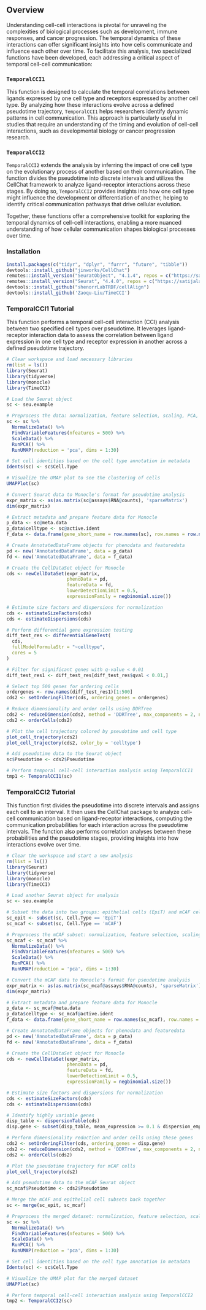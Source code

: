 ## Overview

Understanding cell-cell interactions is pivotal for unraveling the complexities of biological processes such as development, immune responses, and cancer progression. The temporal dynamics of these interactions can offer significant insights into how cells communicate and influence each other over time. To facilitate this analysis, two specialized functions have been developed, each addressing a critical aspect of temporal cell-cell communication:

### `TemporalCCI1`

This function is designed to calculate the temporal correlations between ligands expressed by one cell type and receptors expressed by another cell type. By analyzing how these interactions evolve across a defined pseudotime trajectory, `TemporalCCI1` helps researchers identify dynamic patterns in cell communication. This approach is particularly useful in studies that require an understanding of the timing and evolution of cell-cell interactions, such as developmental biology or cancer progression research.

### `TemporalCCI2`

`TemporalCCI2` extends the analysis by inferring the impact of one cell type on the evolutionary process of another based on their communication. The function divides the pseudotime into discrete intervals and utilizes the CellChat framework to analyze ligand-receptor interactions across these stages. By doing so, `TemporalCCI2` provides insights into how one cell type might influence the development or differentiation of another, helping to identify critical communication pathways that drive cellular evolution.

Together, these functions offer a comprehensive toolkit for exploring the temporal dynamics of cell-cell interactions, enabling a more nuanced understanding of how cellular communication shapes biological processes over time.


### Installation
```r
install.packages(c("tidyr", "dplyr", "furrr", "future", "tibble"))
devtools::install_github("jinworks/CellChat")
remotes::install_version("SeuratObject", "4.1.4", repos = c("https://satijalab.r-universe.dev", getOption("repos")))
remotes::install_version("Seurat", "4.4.0", repos = c("https://satijalab.r-universe.dev", getOption("repos")))
devtools::install_github("shenorrLabTRDF/cellAlign")
devtools::install_github('Zaoqu-Liu/TimeCCI')
```

### TemporalCCI1 Tutorial
This function performs a temporal cell-cell interaction (CCI) analysis between two specified cell types over pseudotime.
It leverages ligand-receptor interaction data to assess the correlation between ligand expression in one cell type
and receptor expression in another across a defined pseudotime trajectory.

```r
# Clear workspace and load necessary libraries
rm(list = ls())
library(Seurat)
library(tidyverse)
library(monocle)
library(TimeCCI)

# Load the Seurat object
sc <- seu.example

# Preprocess the data: normalization, feature selection, scaling, PCA, and UMAP=
sc <- sc %>%
  NormalizeData() %>%
  FindVariableFeatures(nfeatures = 500) %>%
  ScaleData() %>%
  RunPCA() %>%
  RunUMAP(reduction = 'pca', dims = 1:30)

# Set cell identities based on the cell type annotation in metadata
Idents(sc) <- sc$Cell.Type

# Visualize the UMAP plot to see the clustering of cells
UMAPPlot(sc)

# Convert Seurat data to Monocle's format for pseudotime analysis
expr_matrix <- as(as.matrix(sc@assays$RNA@counts), 'sparseMatrix')
dim(expr_matrix)

# Extract metadata and prepare feature data for Monocle
p_data <- sc@meta.data 
p_data$celltype <- sc@active.ident
f_data <- data.frame(gene_short_name = row.names(sc), row.names = row.names(sc))

# Create AnnotatedDataFrame objects for phenodata and featuredata
pd <- new('AnnotatedDataFrame', data = p_data) 
fd <- new('AnnotatedDataFrame', data = f_data)

# Create the CellDataSet object for Monocle
cds <- newCellDataSet(expr_matrix,
                      phenoData = pd,
                      featureData = fd,
                      lowerDetectionLimit = 0.5,
                      expressionFamily = negbinomial.size())

# Estimate size factors and dispersions for normalization
cds <- estimateSizeFactors(cds)
cds <- estimateDispersions(cds)

# Perform differential gene expression testing
diff_test_res <- differentialGeneTest(
  cds,
  fullModelFormulaStr = "~celltype",
  cores = 5
)

# Filter for significant genes with q-value < 0.01
diff_test_res1 <- diff_test_res[diff_test_res$qval < 0.01,]

# Select top 500 genes for ordering cells
ordergenes <- row.names(diff_test_res1)[1:500]
cds2 <- setOrderingFilter(cds, ordering_genes = ordergenes)

# Reduce dimensionality and order cells using DDRTree
cds2 <- reduceDimension(cds2, method = 'DDRTree', max_components = 2, num_dim = 10, cores = 13)
cds2 <- orderCells(cds2)

# Plot the cell trajectory colored by pseudotime and cell type
plot_cell_trajectory(cds2)
plot_cell_trajectory(cds2, color_by = 'celltype')

# Add pseudotime data to the Seurat object
sc$Pseudotime <- cds2$Pseudotime

# Perform temporal cell-cell interaction analysis using TemporalCCI1
tmp1 <- TemporalCCI1(sc)
```

### TemporalCCI2 Tutorial
This function first divides the pseudotime into discrete intervals and assigns each cell to an interval. It then uses
the CellChat package to analyze cell-cell communication based on ligand-receptor interactions, computing the communication
probabilities for each interaction across the pseudotime intervals. The function also performs correlation analyses
between these probabilities and the pseudotime stages, providing insights into how interactions evolve over time.

```r
# Clear the workspace and start a new analysis
rm(list = ls())
library(Seurat)
library(tidyverse)
library(monocle)
library(TimeCCI)

# Load another Seurat object for analysis
sc <- seu.example

# Subset the data into two groups: epithelial cells (EpiT) and mCAF cells
sc_epit <- subset(sc, Cell.Type == 'EpiT')
sc_mcaf <- subset(sc, Cell.Type == 'mCAF')

# Preprocess the mCAF subset: normalization, feature selection, scaling, PCA, and UMAP
sc_mcaf <- sc_mcaf %>%
  NormalizeData() %>%
  FindVariableFeatures(nfeatures = 500) %>%
  ScaleData() %>%
  RunPCA() %>%
  RunUMAP(reduction = 'pca', dims = 1:30)

# Convert the mCAF data to Monocle's format for pseudotime analysis
expr_matrix <- as(as.matrix(sc_mcaf@assays$RNA@counts), 'sparseMatrix')
dim(expr_matrix)

# Extract metadata and prepare feature data for Monocle
p_data <- sc_mcaf@meta.data 
p_data$celltype <- sc_mcaf@active.ident
f_data <- data.frame(gene_short_name = row.names(sc_mcaf), row.names = row.names(sc_mcaf))

# Create AnnotatedDataFrame objects for phenodata and featuredata
pd <- new('AnnotatedDataFrame', data = p_data) 
fd <- new('AnnotatedDataFrame', data = f_data)

# Create the CellDataSet object for Monocle
cds <- newCellDataSet(expr_matrix,
                      phenoData = pd,
                      featureData = fd,
                      lowerDetectionLimit = 0.5,
                      expressionFamily = negbinomial.size())

# Estimate size factors and dispersions for normalization
cds <- estimateSizeFactors(cds)
cds <- estimateDispersions(cds)

# Identify highly variable genes
disp_table <- dispersionTable(cds)
disp.gene <- subset(disp_table, mean_expression >= 0.1 & dispersion_empirical >= dispersion_fit)$gene_id

# Perform dimensionality reduction and order cells using these genes
cds2 <- setOrderingFilter(cds, ordering_genes = disp.gene)
cds2 <- reduceDimension(cds2, method = 'DDRTree', max_components = 2, num_dim = 10, cores = 13)
cds2 <- orderCells(cds2)

# Plot the pseudotime trajectory for mCAF cells
plot_cell_trajectory(cds2)

# Add pseudotime data to the mCAF Seurat object
sc_mcaf$Pseudotime <- cds2$Pseudotime

# Merge the mCAF and epithelial cell subsets back together
sc <- merge(sc_epit, sc_mcaf)

# Preprocess the merged dataset: normalization, feature selection, scaling, PCA, and UMAP
sc <- sc %>%
  NormalizeData() %>%
  FindVariableFeatures(nfeatures = 500) %>%
  ScaleData() %>%
  RunPCA() %>%
  RunUMAP(reduction = 'pca', dims = 1:30)

# Set cell identities based on the cell type annotation in metadata
Idents(sc) <- sc$Cell.Type

# Visualize the UMAP plot for the merged dataset
UMAPPlot(sc)

# Perform temporal cell-cell interaction analysis using TemporalCCI2
tmp2 <- TemporalCCI2(sc)
```
